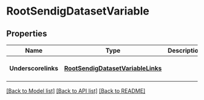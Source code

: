 # RootSendigDatasetVariable

## Properties
Name | Type | Description | Notes
------------ | ------------- | ------------- | -------------
**Underscorelinks** | [**RootSendigDatasetVariableLinks**](RootSendigDatasetVariableLinks.md) |  | [optional] [default to null]

[[Back to Model list]](../README.md#documentation-for-models) [[Back to API list]](../README.md#documentation-for-api-endpoints) [[Back to README]](../README.md)


